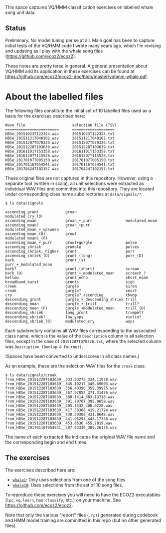 This space captures VQ/HMM classification exercises
on labelled whale song unit data.

## Status

Preliminary. No model tuning per se at all.
Main goal has been to capture initial tests of the VQ/HMM 
code I wrote many years ago, which I'm revising and updating 
as I play with the whale song files (https://github.com/ecoz2/ecoz2). 

These notes are pretty terse in general.
A general presentation about VQ/HMM and its application in these exercises 
can be found at https://github.com/ecoz2/ecoz2-doc/blob/master/vqhmm-whale.pdf.

# About the labelled files

The following files constitute the initial set of 10 labelled files
used as a basis for the exercises described here:

```
Wave file                     selection file (TSV)
========================      ===================
HBSe_20151023T122324.wav      20151023T122324.txt
HBSe_20151121T040102.wav      20151121T040102.txt
HBSe_20151207T070326.wav      20151207T070326.txt
HBSe_20151228T103639.wav      20151228T103639.txt
HBSe_20161101T153358.wav      20161101T153358.txt
HBSe_20161207T115528.wav      20161207T115528.txt
HBSe_20170107T085150.wav      20170107T085150.txt
HBSe_20170116T054541.wav      20170116T054541.txt
HBSe_20170424T102157.wav      20170424T102157.txt
```

These original files are not captured in this repository.
However, using a separate tool (written in scala), all unit selections 
were extracted as individual WAV files and committed into this repository.
They are located under corresponding class name subdirectories at `data/signals/*`:

```
$ ls data/signals

ascending_grunt            groan                      modulated_cry_(D)
ascending_moan             groan_+_purr               modulated_moan
ascending_moan?            groan_+purr                modulated_moan_+_upsweep
ascending_moan_(D)         growl                      modulated_moans_(F)
ascending_moan_+_purr      growl+gurgle               pulse
ascending_shriek           grumble                    pulses
ascending_shriek,_higher   grunt                      purr
ascending_shriek_(D)       grunt_(long)               purr_(D)
bark                       grunt_(s)                  purr_+_modulated_moan
bark?                      grunt_(short)              scream
bark_(D)                   grunt_+_modulated_moan     screech_?
bellow                     grunt_echo                 short_moan
broadband_burst            grunts                     sigh
creek                      gurgle                     siren
croak                      gurgle?                    snort
cry                        gurgle?_ascending__        thwop
descending_grunt           gurgle_+_descending_shriek trill
descending_moan            gurgle_+_trill             trill?
descending_moan_(F)        gurgle_+modulated_moan     trill_(D)
descending_shriek          long_grunt                 trumpet?
descending_shriek?         low_yaps                   violin?
descending_shriek_(D)      modulated_cry              wops
```

Each subdirectory contains all WAV files corresponding to the associated
class name, which is the value of the `Description` column in all
selection files, except in the case of `20151207T070326.txt`, where the
selected column was `Description (Dunlop & Fournet)`.

(Spaces have been converted to underscores in all class names.)

As an example, these are the selection WAV files for the `croak` class:

```
$ ls data/signals/croak
from_HBSe_20151228T103639__333.30273_334.11978.wav
from_HBSe_20151228T103639__345.19217_346.69003.wav
from_HBSe_20151228T103639__356.40396_359.39975.wav
from_HBSe_20151228T103639__367.97855_371.31476.wav
from_HBSe_20151228T103639__380.1414_383.13718.wav
from_HBSe_20151228T103639__391.79767_395.0658.wav
from_HBSe_20151228T103639__405.1632_408.0228.wav
from_HBSe_20151228T103639__417.58368_419.21774.wav
from_HBSe_20151228T103639__430.50308_431.8648.wav
from_HBSe_20151228T103639__441.06293_443.17358.wav
from_HBSe_20151228T103639__453.8636_455.7019.wav
from_HBSe_20170116T054541__387.63336_389.26135.wav
```

The name of each extracted file indicates the original WAV file name
and the corresponding begin and end times.

## The exercises

The exercises described here are:

- [`whale1`](whale1): Only uses selections from one of the song files.
- [`whale10`](whale10): Uses selections from the set of 10 song files.

To reproduce these exercises you will need to have the ECOZ2 executables 
(`lpc`, `vq.learn`, `hmm.classify`, etc.) on your machine.
See https://github.com/ecoz2/ecoz2.
 
Note that only the various "report" files (`.rpt`) generated during 
codebook and HMM model training are committed in this repo
(but no other generated files).
